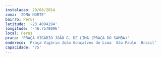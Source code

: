 ```yaml
---
instalacao: 29/08/2014
zona: 'ZONA NORTE'
bairro: Perus
latitude: '-23.4094194'
longitude: '-46.7578096'
local: Perus
praca: 'PRAÇA VIGÁRIO JOÃO G. DE LIMA (PRAÇA DO SAMBA)'
endereco: 'Praça Vigário João Gonçalves de Lima  São Paulo  Brasil'
capacidade: '75'
---
```

